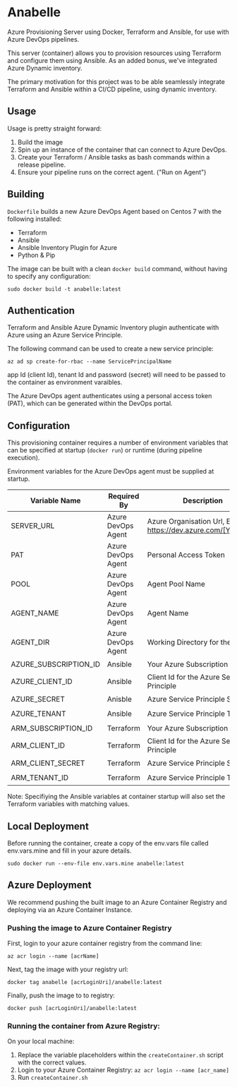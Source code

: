 # Anabelle
Azure Provisioning Server using Docker, Terraform and Ansible, for use with Azure DevOps pipelines.

This server (container) allows you to provision resources using Terraform and configure them using Ansible.
As an added bonus, we've integrated Azure Dynamic inventory.

The primary motivation for this project was to be able seamlessly integrate Terraform and Ansible within a CI/CD pipeline, using dynamic inventory.

## Usage

Usage is pretty straight forward:

 1. Build the image
 2. Spin up an instance of the container that can connect to Azure DevOps.
 3. Create your Terraform / Ansible tasks as bash commands within a release pipeline.
 4. Ensure your pipeline runs on the correct agent. ("Run on Agent")

## Building

`Dockerfile` builds a new Azure DevOps Agent based on Centos 7 with the following installed:

- Terraform
- Ansible
- Ansible Inventory Plugin for Azure
- Python & Pip

The image can be built with a clean `docker build` command, without having to specify any configuration:

`sudo docker build -t anabelle:latest`

## Authentication

Terraform and Ansible Azure Dynamic Inventory plugin authenticate with Azure using an Azure Service Principle.

The following command can be used to create a new service principle:

`az ad sp create-for-rbac --name ServicePrincipalName`

app Id (client Id), tenant Id and password (secret) will need to be passed to the container as environment varaibles.

The Azure DevOps agent authenticates using a personal access token (PAT), which can be generated within the DevOps portal.

## Configuration

This provisioning container requires a number of environment variables that can be specified at startup (`docker run`) or runtime (during pipeline execution).

Environment variables for the Azure DevOps agent must be supplied at startup.

| Variable Name  | Required By | Description  | Startup  | Runtime  |
|---|---|---|---|---|
| SERVER_URL  | Azure DevOps Agent  | Azure Organisation Url, E.G: https://dev.azure.com/[YourOrg]/  | :heavy_check_mark:  | :x:  |
| PAT  | Azure DevOps Agent  | Personal Access Token  | :heavy_check_mark:  | :x:   |
| POOL  | Azure DevOps Agent  | Agent Pool Name  | :heavy_check_mark:  | :x:  |
| AGENT_NAME  | Azure DevOps Agent  | Agent Name  | :heavy_check_mark:  | :x:  |
| AGENT_DIR  | Azure DevOps Agent  | Working Directory for the Agent   | :heavy_check_mark:  | :x:  |
| AZURE_SUBSCRIPTION_ID  | Ansible  | Your Azure Subscription Id  | :heavy_check_mark:  |:heavy_check_mark: |
| AZURE_CLIENT_ID  | Ansible  | Client Id for the Azure Service Principle   | :heavy_check_mark:  |:heavy_check_mark: |
| AZURE_SECRET  | Anisble  | Azure Service Principle Secret    | :heavy_check_mark:  |:heavy_check_mark: |
| AZURE_TENANT  | Ansible  | Azure Service Principle Tenant Id    | :heavy_check_mark:  |:heavy_check_mark: |
| ARM_SUBSCRIPTION_ID  | Terraform  | Your Azure Subscription Id   | :heavy_check_mark:  |:heavy_check_mark: |
| ARM_CLIENT_ID  | Terraform  | Client Id for the Azure Service Principle  | :heavy_check_mark:  |:heavy_check_mark: |
| ARM_CLIENT_SECRET  | Terraform  | Azure Service Principle Secret  | :heavy_check_mark:  |:heavy_check_mark: |
| ARM_TENANT_ID  | Terraform  | Azure Service Principle Tenant Id | :heavy_check_mark:  |:heavy_check_mark: |

Note: Specifiying the Ansible variables at container startup will also set the Terraform variables with matching values.

## Local Deployment

Before running the container, create a copy of the env.vars file called env.vars.mine and fill in your azure details.

`sudo docker run --env-file env.vars.mine anabelle:latest`

## Azure Deployment

We recommend pushing the built image to an Azure Container Registry and deploying via an Azure Container Instance.

### Pushing the image to Azure Container Registry

First, login to your azure container registry from the command line:

`az acr login --name [acrName]`

Next, tag the image with your registry url:

`docker tag anabelle [acrLoginUri]/anabelle:latest`

Finally, push the image to to registry:

`docker push [acrLoginUri]/anabelle:latest`

### Running the container from Azure Registry:

On your local machine:

1. Replace the variable placeholders within the `createContainer.sh` script with the correct values.
2. Login to your Azure Container Registry: `az acr login --name [acr_name]`
3. Run `createContainer.sh`